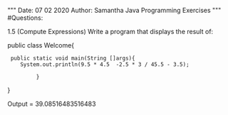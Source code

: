 """
Date: 07 02 2020
Author: Samantha
Java Programming Exercises
"""
#Questions:




1.5 (Compute Expressions) Write a program that displays the result of:

public class Welcome{

     public static void main(String []args){
        System.out.println(9.5 * 4.5  -2.5 * 3 / 45.5 - 3.5);
        
             }
}

Output = 39.08516483516483
